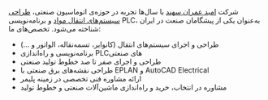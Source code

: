 <p>
شرکت <a href="https://omidomranco.com/" target="_blank" rel="noopener noreferrer">امید عمران سهند</a> با سال‌ها تجربه در حوزه‌ی اتوماسیون صنعتی، 
<a href="https://omidomranco.com/" target="_blank" rel="noopener noreferrer">طراحی سیستم‌های انتقال مواد</a> و برنامه‌نویسی PLC، به‌عنوان یکی از پیشگامان صنعت در ایران شناخته می‌شود. تخصص‌های ما:
</p>

<ul>
  <li>طراحی و اجرای سیستم‌های انتقال (کانوایر، تسمه‌نقاله، الواتور و ...)</li>
  <li>برنامه‌نویسی و راه‌اندازی PLCهای صنعتی</li>
  <li>طراحی و اجرای صفر تا صد خطوط تولید صنعتی</li>
  <li>طراحی نقشه‌های برق صنعتی با EPLAN و AutoCAD Electrical</li>
  <li>ارائه مشاوره فنی تخصصی در زمینه پلیمر</li>
  <li>مشاوره در انتخاب، خرید و راه‌اندازی ماشین‌آلات صنعتی و خطوط تولید</li>
</ul>
